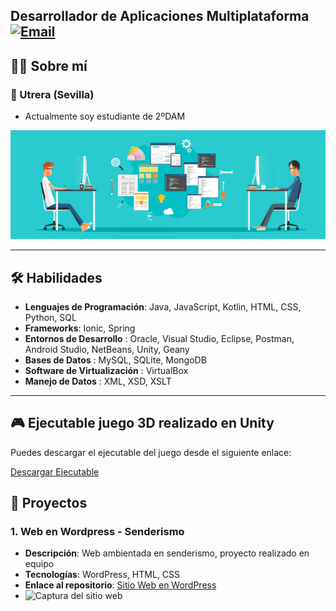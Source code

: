 ## Desarrollador de Aplicaciones Multiplataforma [![Email](https://img.shields.io/badge/Email-email?style=flat&logo=gmail)](mailto:andresterueltorres@gmail.com)

## 🧑‍💻 **Sobre mí**
### 📍 Utrera (Sevilla)

- Actualmente soy estudiante de 2ºDAM


<p align="center">
  <img src="https://github.com/Andresteruel/Andresteruel/blob/main/bannerprogramacion.jpg" alt="Developer Workspace">
</p>

---

## 🛠 **Habilidades**
- **Lenguajes de Programación**: Java, JavaScript, Kotlin, HTML, CSS, Python, SQL
- **Frameworks**: Ionic, Spring
- **Entornos de Desarrollo** : Oracle, Visual Studio, Eclipse, Postman, Android Studio, NetBeans, Unity, Geany
- **Bases de Datos** : MySQL, SQLite, MongoDB
- **Software de Virtualización** : VirtualBox
- **Manejo de Datos** : XML, XSD, XSLT

---

## 🎮 Ejecutable juego 3D realizado en Unity

Puedes descargar el ejecutable del juego desde el siguiente enlace:

[Descargar Ejecutable](https://drive.google.com/file/d/1RM063yAM2g7qet7Bbxn4w0H6HUlFzedX/view?usp=drive_link)

## 🚀 Proyectos

### 1. **Web en Wordpress - Senderismo**
   - **Descripción**: Web ambientada en senderismo, proyecto realizado en equipo
   - **Tecnologías**: WordPress, HTML, CSS
   - **Enlace al repositorio**: [Sitio Web en WordPress](https://github.com/Andresteruel/wordpress-blog)
   - ![Captura del sitio web](https://github.com/Andresteruel/wordpress-blog/screenshot.png)

